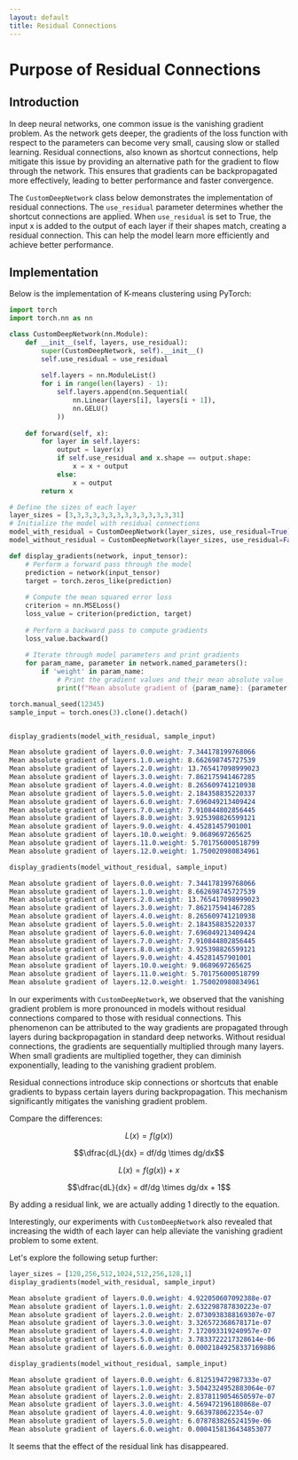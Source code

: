 ```yaml
---
layout: default
title: Residual Connections
---
```


# Purpose of Residual Connections

## Introduction

In deep neural networks, one common issue is the vanishing gradient problem. As the network gets deeper, the gradients of the loss function with respect to the parameters can become very small, causing slow or stalled learning. Residual connections, also known as shortcut connections, help mitigate this issue by providing an alternative path for the gradient to flow through the network. This ensures that gradients can be backpropagated more effectively, leading to better performance and faster convergence.

The `CustomDeepNetwork` class below demonstrates the implementation of residual connections. The `use_residual` parameter determines whether the shortcut connections are applied. When `use_residual` is set to True, the input x is added to the output of each layer if their shapes match, creating a residual connection. This can help the model learn more efficiently and achieve better performance.

## Implementation

Below is the implementation of K-means clustering using PyTorch:

```python
import torch
import torch.nn as nn

class CustomDeepNetwork(nn.Module):
    def __init__(self, layers, use_residual):
        super(CustomDeepNetwork, self).__init__()
        self.use_residual = use_residual
        
        self.layers = nn.ModuleList()
        for i in range(len(layers) - 1):
            self.layers.append(nn.Sequential(
                nn.Linear(layers[i], layers[i + 1]),
                nn.GELU()
            ))
    
    def forward(self, x):
        for layer in self.layers:
            output = layer(x)
            if self.use_residual and x.shape == output.shape:
                x = x + output
            else:
                x = output
        return x

# Define the sizes of each layer
layer_sizes = [3,3,3,3,3,3,3,3,3,3,3,3,3,31]
# Initialize the model with residual connections
model_with_residual = CustomDeepNetwork(layer_sizes, use_residual=True)
model_without_residual = CustomDeepNetwork(layer_sizes, use_residual=False)

def display_gradients(network, input_tensor):
    # Perform a forward pass through the model
    prediction = network(input_tensor)
    target = torch.zeros_like(prediction)
    
    # Compute the mean squared error loss
    criterion = nn.MSELoss()
    loss_value = criterion(prediction, target)
    
    # Perform a backward pass to compute gradients
    loss_value.backward()
    
    # Iterate through model parameters and print gradients
    for param_name, parameter in network.named_parameters():
        if 'weight' in param_name:
            # Print the gradient values and their mean absolute value
            print(f"Mean absolute gradient of {param_name}: {parameter.grad.abs().mean().item()}")

torch.manual_seed(12345)
sample_input = torch.ones(3).clone().detach()


display_gradients(model_with_residual, sample_input)
```

``` css
Mean absolute gradient of layers.0.0.weight: 7.344178199768066
Mean absolute gradient of layers.1.0.weight: 8.662698745727539
Mean absolute gradient of layers.2.0.weight: 13.765417098999023
Mean absolute gradient of layers.3.0.weight: 7.862175941467285
Mean absolute gradient of layers.4.0.weight: 8.265609741210938
Mean absolute gradient of layers.5.0.weight: 2.184358835220337
Mean absolute gradient of layers.6.0.weight: 7.696049213409424
Mean absolute gradient of layers.7.0.weight: 7.910844802856445
Mean absolute gradient of layers.8.0.weight: 3.925398826599121
Mean absolute gradient of layers.9.0.weight: 4.45281457901001
Mean absolute gradient of layers.10.0.weight: 9.0689697265625
Mean absolute gradient of layers.11.0.weight: 5.701756000518799
Mean absolute gradient of layers.12.0.weight: 1.750020980834961
```

```python
display_gradients(model_without_residual, sample_input)
```

```css
Mean absolute gradient of layers.0.0.weight: 7.344178199768066
Mean absolute gradient of layers.1.0.weight: 8.662698745727539
Mean absolute gradient of layers.2.0.weight: 13.765417098999023
Mean absolute gradient of layers.3.0.weight: 7.862175941467285
Mean absolute gradient of layers.4.0.weight: 8.265609741210938
Mean absolute gradient of layers.5.0.weight: 2.184358835220337
Mean absolute gradient of layers.6.0.weight: 7.696049213409424
Mean absolute gradient of layers.7.0.weight: 7.910844802856445
Mean absolute gradient of layers.8.0.weight: 3.925398826599121
Mean absolute gradient of layers.9.0.weight: 4.45281457901001
Mean absolute gradient of layers.10.0.weight: 9.0689697265625
Mean absolute gradient of layers.11.0.weight: 5.701756000518799
Mean absolute gradient of layers.12.0.weight: 1.750020980834961
```

In our experiments with `CustomDeepNetwork`, we observed that the vanishing gradient problem is more pronounced in models without residual connections compared to those with residual connections. This phenomenon can be attributed to the way gradients are propagated through layers during backpropagation in standard deep networks. Without residual connections, the gradients are sequentially multiplied through many layers. When small gradients are multiplied together, they can diminish exponentially, leading to the vanishing gradient problem.

Residual connections introduce skip connections or shortcuts that enable gradients to bypass certain layers during backpropagation. This mechanism significantly mitigates the vanishing gradient problem.


Compare the differences:

$$L(x) = f(g(x))$$

$$\dfrac{dL}{dx} = df/dg \times dg/dx$$

$$L(x) = f(g(x)) + x$$

$$\dfrac{dL}{dx} = df/dg \times dg/dx + 1$$

By adding a residual link, we are actually adding 1 directly to the equation.

Interestingly, our experiments with `CustomDeepNetwork` also revealed that increasing the width of each layer can help alleviate the vanishing gradient problem to some extent.

Let's explore the following setup further:

```python
layer_sizes = [128,256,512,1024,512,256,128,1]
display_gradients(model_with_residual, sample_input)
```

```css
Mean absolute gradient of layers.0.0.weight: 4.922050607092388e-07
Mean absolute gradient of layers.1.0.weight: 2.632298787830223e-07
Mean absolute gradient of layers.2.0.weight: 2.0730938388169307e-07
Mean absolute gradient of layers.3.0.weight: 3.326572368678171e-07
Mean absolute gradient of layers.4.0.weight: 7.172093319240957e-07
Mean absolute gradient of layers.5.0.weight: 3.7833722217328614e-06
Mean absolute gradient of layers.6.0.weight: 0.00021849258337169886
```
```python
display_gradients(model_without_residual, sample_input)
```
```css
Mean absolute gradient of layers.0.0.weight: 6.812519472987333e-07
Mean absolute gradient of layers.1.0.weight: 3.5042324952883064e-07
Mean absolute gradient of layers.2.0.weight: 2.8378119054650597e-07
Mean absolute gradient of layers.3.0.weight: 4.569472196180868e-07
Mean absolute gradient of layers.4.0.weight: 9.6639780622354e-07
Mean absolute gradient of layers.5.0.weight: 6.078783826524159e-06
Mean absolute gradient of layers.6.0.weight: 0.0004158136434853077
```

It seems that the effect of the residual link has disappeared.